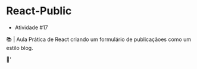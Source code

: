 # React-Public

- Atividade #17

📚 | Aula Prática de React criando um formulário de publicaçãoes como um estilo blog.

🚀'